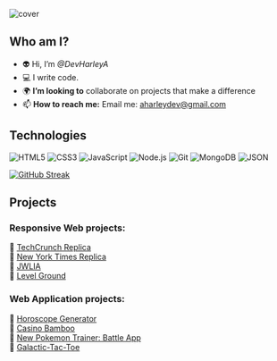 ![cover](https://user-images.githubusercontent.com/101942628/167476842-eb77e955-3569-4fec-9ec1-9b8101df03bc.png)
## Who am I?
- :alien: Hi, I’m <em>@DevHarleyA</em>
- :computer: I write code.
- :earth_africa: <strong>I’m looking to</strong> collaborate on projects that make a difference
- 📫 <strong>How to reach me:</strong> Email me: aharleydev@gmail.com

## Technologies
![HTML5](https://img.shields.io/badge/HTML5-E34F26?style=for-the-badge&logo=HTML5&logoColor=white)
![CSS3](https://img.shields.io/badge/CSS3-1572B6?style=for-the-badge&logo=CSS3&logoColor=white)
![JavaScript](https://img.shields.io/badge/JavaScript-F7DF1E?style=for-the-badge&logo=JavaScript&logoColor=white)
![Node.js](https://img.shields.io/badge/Node.js-339933?style=for-the-badge&logo=Node.js&logoColor=white)
![Git](https://img.shields.io/badge/Git-F05032?style=for-the-badge&logo=Git&logoColor=white)
![MongoDB](https://img.shields.io/badge/MongoDB-47A248?style=for-the-badge&logo=MongoDB&logoColor=white)
![JSON](https://img.shields.io/badge/JSON-000000?style=for-the-badge&logo=JSON&logoColor=white)
<!-- ![React](https://img.shields.io/badge/React-61DAFB?style=for-the-badge&logo=React&logoColor=white) -->
[![GitHub Streak](http://github-readme-streak-stats.herokuapp.com?user=DevHarleyA&theme=github-dark&hide_border=true&date_format=j%20M%5B%20Y%5D&fire=DD9C00)](https://git.io/streak-stats)

## Projects
### Responsive Web projects:
:panda_face: [TechCrunch Replica](https://techcrunchproject.netlify.app/)</br>
:panda_face: [New York Times Replica](https://nytproject.netlify.app/)</br>
:panda_face: [JWLIA](https://jwliaproto.netlify.app/)</br>
:panda_face: [Level Ground](https://levelgroundprototype.netlify.app/)</br>

### Web Application projects:
:panda_face: [Horoscope Generator](https://horoscopecheck.netlify.app/)</br>
:panda_face: [Casino Bamboo](https://bambooluckyday.netlify.app/)</br>
:panda_face: [New Pokemon Trainer: Battle App](https://firstbattle.netlify.app/)</br>
:panda_face: [Galactic-Tac-Toe](https://galactictactoe.netlify.app/)</br>


<!-- - 👀 <strong>I’m interested in</strong> creating websites and web applications. -->
<!---
DevHarleyA/DevHarleyA is a ✨ special ✨ repository because its `README.md` (this file) appears on your GitHub profile.
You can click the Preview link to take a look at your changes.
--->
